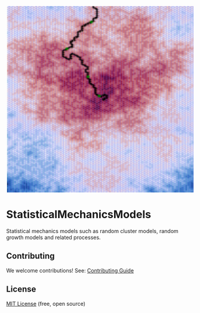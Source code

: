 
<div align="center">
  <img src="https://raw.githubusercontent.com/DavidMichaelH/StatisticalMechanicsModels/main/.github/images/BernoulliFPPGlamourShot.png" style="width:500px;height:500px;">
</div>

# StatisticalMechanicsModels
Statistical mechanics models such as random cluster models, random growth models and related processes.



## Contributing

We welcome contributions! See: [Contributing Guide](https://github.com/DavidMichaelH/StatisticalMechanicsModels/blob/main/CONTRIBUTING.md)

## License

[MIT License](https://github.com/DavidMichaelH/StatisticalMechanicsModels/blob/main/LICENSE) (free, open source)
 
